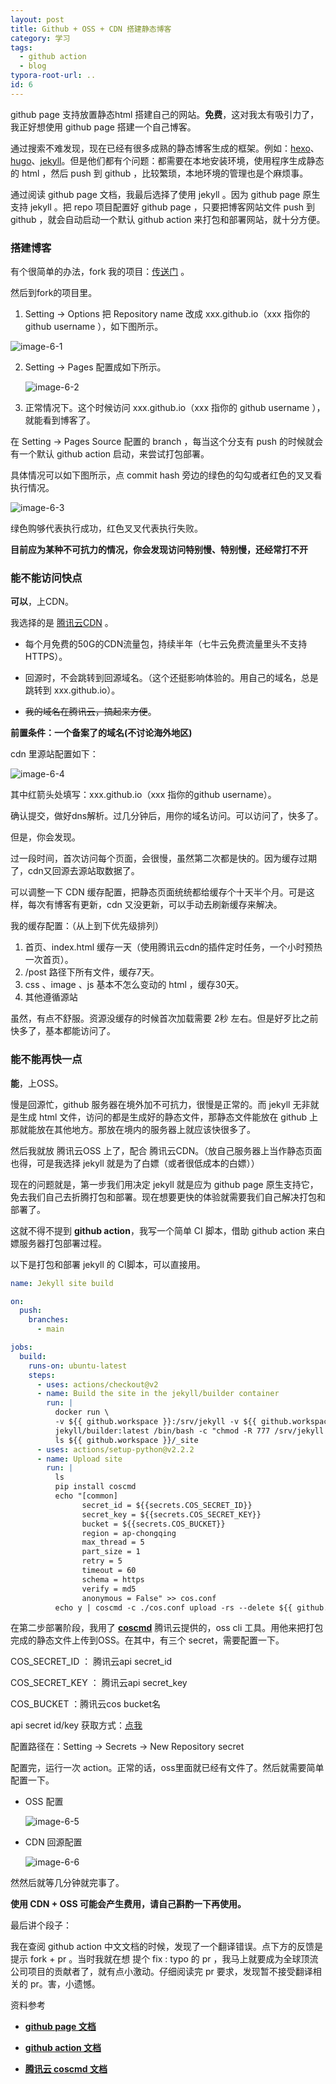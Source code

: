 ```yaml
---
layout: post
title: Github + OSS + CDN 搭建静态博客
category: 学习
tags: 
  - github action
  - blog
typora-root-url: ..
id: 6
---
```


github page 支持放置静态html 搭建自己的网站。**免费**，这对我太有吸引力了，我正好想使用 github page 搭建一个自己博客。

通过搜索不难发现，现在已经有很多成熟的静态博客生成的框架。例如：[hexo](https://pages.github.com)、[hugo](https://www.gohugo.org)、[jekyll](http://jekyllcn.com)。但是他们都有个问题：都需要在本地安装环境，使用程序生成静态的 html ，然后 push 到 github ，比较繁琐，本地环境的管理也是个麻烦事。

通过阅读 github page 文档，我最后选择了使用 jekyll 。因为 github page 原生支持 jekyll 。把 repo 项目配置好 github page ，只要把博客网站文件 push 到 github ，就会自动启动一个默认 github action 来打包和部署网站，就十分方便。



### 搭建博客

有个很简单的办法，fork 我的项目：[传送门](https://github.com/tangtj/tangtj.github.io) 。

然后到fork的项目里。

1. Setting -> Options 把 Repository name 改成 xxx.github.io（xxx 指你的 github username ），如下图所示。

![image-6-1](/file/image/6-1.png)



2. Setting -> Pages 配置成如下所示。

   ![image-6-2](/file/image/6-2.png)

3. 正常情况下。这个时候访问 xxx.github.io（xxx 指你的 github username ），就能看到博客了。

在 Setting -> Pages Source 配置的 branch ，每当这个分支有 push 的时候就会有一个默认 github action 启动，来尝试打包部署。

具体情况可以如下图所示，点 commit hash 旁边的绿色的勾勾或者红色的叉叉看执行情况。

![image-6-3](/file/image/6-3.png)

绿色购够代表执行成功，红色叉叉代表执行失败。



**目前应为某种不可抗力的情况，你会发现访问特别慢、特别慢，还经常打不开**



### 能不能访问快点

**可以**，上CDN。



我选择的是 [腾讯云CDN](https://cloud.tencent.com/product/cdn]) 。

- 每个月免费的50G的CDN流量包，持续半年（七牛云免费流量里头不支持HTTPS）。

- 回源时，不会跳转到回源域名。（这个还挺影响体验的。用自己的域名，总是跳转到 xxx.github.io）。

- ~~我的域名在腾讯云，搞起来方便~~。

**前置条件：一个备案了的域名(不讨论海外地区)**

cdn 里源站配置如下：

![image-6-4](/file/image/6-4.png)

其中红箭头处填写：xxx.github.io（xxx 指你的github username）。



确认提交，做好dns解析。过几分钟后，用你的域名访问。可以访问了，快多了。

但是，你会发现。

过一段时间，首次访问每个页面，会很慢，虽然第二次都是快的。因为缓存过期了，cdn又回源去源站取数据了。

可以调整一下 CDN 缓存配置，把静态页面统统都给缓存个十天半个月。可是这样，每次有博客有更新，cdn 又没更新，可以手动去刷新缓存来解决。

我的缓存配置：（从上到下优先级排列）

1. 首页、index.html 缓存一天（使用腾讯云cdn的插件定时任务，一个小时预热一次首页）。
2.  /post 路径下所有文件，缓存7天。
3.  css 、image 、js 基本不怎么变动的 html ，缓存30天。
4. 其他遵循源站

虽然，有点不舒服。资源没缓存的时候首次加载需要 2秒 左右。但是好歹比之前快多了，基本都能访问了。



### 能不能再快一点

**能**，上OSS。



慢是回源忙，github 服务器在境外加不可抗力，很慢是正常的。而 jekyll 无非就是生成 html 文件，访问的都是生成好的静态文件，那静态文件能放在 github 上那就能放在其他地方。那放在境内的服务器上就应该快很多了。

然后我就放 腾讯云OSS 上了，配合 腾讯云CDN。（放自己服务器上当作静态页面也得，可是我选择 jekyll 就是为了白嫖（或者很低成本的白嫖））

现在的问题就是，第一步我们用决定 jekyll 就是应为 github page 原生支持它，免去我们自己去折腾打包和部署。现在想要更快的体验就需要我们自己解决打包和部署了。

这就不得不提到 **github action**，我写一个简单 CI 脚本，借助 github action 来白嫖服务器打包部署过程。

以下是打包和部署 jekyll 的 CI脚本，可以直接用。

```yaml
name: Jekyll site build

on:
  push:
    branches:
      - main

jobs:
  build:
    runs-on: ubuntu-latest
    steps:
      - uses: actions/checkout@v2
      - name: Build the site in the jekyll/builder container
        run: |
          docker run \
          -v ${{ github.workspace }}:/srv/jekyll -v ${{ github.workspace }}/_site:/srv/jekyll/_site \
          jekyll/builder:latest /bin/bash -c "chmod -R 777 /srv/jekyll && gem install jekyll-relative-links && jekyll build --future"
          ls ${{ github.workspace }}/_site
      - uses: actions/setup-python@v2.2.2
      - name: Upload site
        run: |
          ls
          pip install coscmd
          echo "[common]
                secret_id = ${{secrets.COS_SECRET_ID}}
                secret_key = ${{secrets.COS_SECRET_KEY}}
                bucket = ${{secrets.COS_BUCKET}}
                region = ap-chongqing
                max_thread = 5
                part_size = 1
                retry = 5
                timeout = 60
                schema = https
                verify = md5
                anonymous = False" >> cos.conf
          echo y | coscmd -c ./cos.conf upload -rs --delete ${{ github.workspace }}/_site/ /
```



在第二步部署阶段，我用了 [**coscmd**](https://cloud.tencent.com/document/product/436/10976) 腾讯云提供的，oss cli 工具。用他来把打包完成的静态文件上传到OSS。在其中，有三个 secret，需要配置一下。

COS_SECRET_ID ： 腾讯云api secret_id

COS_SECRET_KEY ： 腾讯云api secret_key

COS_BUCKET ：腾讯云cos bucket名

api secret id/key 获取方式：[点我](https://console.cloud.tencent.com/cam/capi)

配置路径在：Setting -> Secrets -> New Repository secret

配置完，运行一次 action。正常的话，oss里面就已经有文件了。然后就需要简单配置一下。

- OSS 配置

  ![image-6-5](/file/image/6-5.png)

- CDN 回源配置

  ![image-6-6](/file/image/6-6.png)

然然后就等几分钟就完事了。



**使用 CDN + OSS 可能会产生费用，请自己斟酌一下再使用。** 



最后讲个段子：

我在查阅 github action 中文文档的时候，发现了一个翻译错误。点下方的反馈是提示 fork + pr 。当时我就在想 提个 fix : typo 的 pr ，我马上就要成为全球顶流公司项目的贡献者了，就有点小激动。仔细阅读完 pr 要求，发现暂不接受翻译相关的 pr。害，小遗憾。



资料参考

- [**github page 文档**](https://docs.github.com/en/pages)

- [**github action 文档**](https://docs.github.com/en/actions)

- [**腾讯云 coscmd 文档**](https://cloud.tencent.com/document/product/436/10976)

